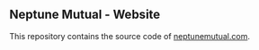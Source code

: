 ## Neptune Mutual - Website

This repository contains the source code of [neptunemutual.com](https://neptunemutual.com/).

